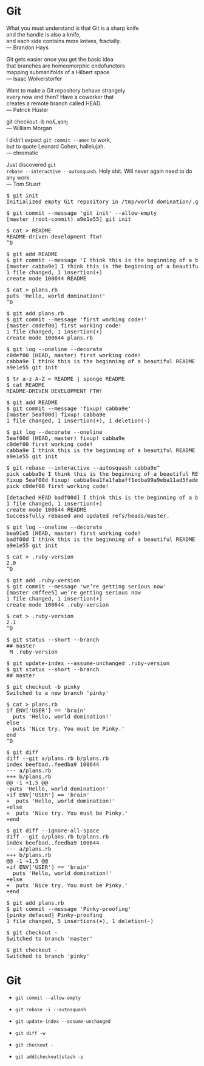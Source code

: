 # Git

What you must understand is that Git is a sharp knife<br />and the handle
is also a knife,<br />and each side contains more knives, fractally.<br
/>— Brandon Hays <!-- .element: class="quote fragment" -->

Git gets easier once you get the basic idea<br />that branches are
homeomorphic endofunctors<br />mapping submanifolds of a Hilbert
space.<br />— Isaac Wolkerstorfer <!-- .element: class="quote fragment" -->


Want to make a Git repository behave strangely<br />every now
and then? Have a coworker that<br />creates a remote branch called
HEAD.<br />— Patrick Hüsler <!-- .element: class="quote" -->

<p class='fragment quote'>git checkout
-b noʎ_ʞɔnɟ<br />— William Morgan</p>

<p class='fragment quote'>I didn’t expect <code>git commit --amen</code>
to work,<br />but to quote Leonard Cohen, hallelujah.<br />— chromatic</p>

<p class='fragment quote'>Just discovered <code>git
rebase --interactive --autosquash</code>. Holy shit.
Will never again need to do any work.<br />— Tom Stuart</p>


<pre>
<span class='command'>$ git init</span>
<span class='fragment'>Initialized empty Git repository in /tmp/world_domination/.git/</span>
</pre>

<pre>
<span class='command fragment'>$ git commit --message 'git init' --allow-empty</span>
<span class='fragment'>[master (root-commit) a9e1e55] git init</span>
</pre>

<pre>
<span class='command fragment'>$ cat > README</span>
<span class='fragment'>README-driven development ftw!
^D</span>
</pre>

<pre>
<span class='command fragment'>$ git add README
$ git commit --message 'I think this is the beginning of a beautiful README'</span>
<span class='fragment'>[master cabba9e] I think this is the beginning of a beautiful README
1 file changed, 1 insertion(+)
create mode 100644 README</span>
</pre>


<pre>
<span class='command'>$ cat > plans.rb</span>
<span class='fragment'>puts 'Hello, world domination!'
^D</span>
</pre>

<pre>
<span class='command fragment'>$ git add plans.rb
$ git commit --message 'first working code!'</span>
<span class='fragment'>[master c0def00] first working code!
1 file changed, 1 insertion(+)
create mode 100644 plans.rb</span>
</pre>

<pre>
<span class='command fragment'>$ git log --oneline --decorate</span>
<span class='fragment'>c0def00 (HEAD, master) first working code!
cabba9e I think this is the beginning of a beautiful README
a9e1e55 git init</span>
</pre>

<pre>
<span class='command fragment'>$ tr a-z A-Z < README</span> <span class='command fragment'>| sponge README</span>
<span class='fragment'><span class='command'>$ cat README</span>
README-DRIVEN DEVELOPMENT FTW!</span>
</pre>

<pre>
<span class='command fragment'>$ git add README
$ git commit --message 'fixup! cabba9e'</span>
<span class='fragment'>[master 5eaf00d] fixup! cabba9e
1 file changed, 1 insertion(+), 1 deletion(-)</span>
</pre>


<pre>
<span class='command'>$ git log --decorate --oneline</span>
<span class='fragment'>5eaf00d (HEAD, master) fixup! cabba9e
c0def00 first working code!
cabba9e I think this is the beginning of a beautiful README
a9e1e55 git init</span>
</pre>

<pre>
<span class='command fragment'>$ git rebase --interactive --autosquash cabba9e^</span>
<span class='fragment'>pick cabba9e I think this is the beginning of a beautiful README
fixup 5eaf00d fixup! cabba9ea1fa1fabaff1edba99a9eba11ad5faded
pick c0def00 first working code!</span>
</pre>

<pre>
<span class='fragment'>[detached HEAD badf00d] I think this is the beginning of a beautiful README
1 file changed, 1 insertion(+)
create mode 100644 README
Successfully rebased and updated refs/heads/master.</span>
</pre>

<pre>
<span class='command fragment'>$ git log --oneline --decorate</span>
<span class='fragment'>bea91e5 (HEAD, master) first working code!
badf00d I think this is the beginning of a beautiful README
a9e1e55 git init</span>
</pre>


<pre>
<span class='command'>$ cat > .ruby-version</span>
<span class='fragment'>2.0
^D</span>
</pre>

<pre>
<span class='command fragment'>$ git add .ruby-version
$ git commit --message 'we’re getting serious now'</span>
<span class='fragment'>[master c0ffee5] we’re getting serious now
1 file changed, 1 insertion(+)
create mode 100644 .ruby-version</span>
</pre>

<pre>
<span class='command fragment'>$ cat > .ruby-version</span>
<span class='fragment'>2.1
^D</span>
</pre>

<pre>
<span class='command fragment'>$ git status --short --branch</span>
<span class='fragment'>## master
 M .ruby-version</span>
</pre>

<pre>
<span class='command fragment'>$ git update-index --assume-unchanged .ruby-version</span>
<span class='command fragment'>$ git status --short --branch</span>
<span class='fragment'>## master</span>
</pre>


<pre>
<span class='command'>$ git checkout -b pinky</span>
<span class='fragment'>Switched to a new branch 'pinky'</span>
</pre>

<pre>
<span class='command fragment'>$ cat > plans.rb</span>
<span class='fragment'>if ENV['USER'] == 'brain'
  puts 'Hello, world domination!'
else
  puts 'Nice try. You must be Pinky.'
end
^D</span>
</pre>

<pre>
<span class='command fragment'>$ git diff</span>
<span class='fragment'>diff --git a/plans.rb b/plans.rb
index beefbad..feedba9 100644
--- a/plans.rb
+++ b/plans.rb
@@ -1 +1,5 @@
-puts 'Hello, world domination!'
+if ENV['USER'] == 'brain'
+  puts 'Hello, world domination!'
+else
+  puts 'Nice try. You must be Pinky.'
+end</span>
</pre>


<pre>
<span class='command'>$ git diff --ignore-all-space</span>
<span class='fragment'>diff --git a/plans.rb b/plans.rb
index beefbad..feedba9 100644
--- a/plans.rb
+++ b/plans.rb
@@ -1 +1,5 @@
+if ENV['USER'] == 'brain'
  puts 'Hello, world domination!'
+else
+  puts 'Nice try. You must be Pinky.'
+end</span>
</pre>

<pre>
<span class='command fragment'>$ git add plans.rb
$ git commit --message 'Pinky-proofing'</span>
<span class='fragment'>[pinky defaced] Pinky-proofing
1 file changed, 5 insertions(+), 1 deletion(-)</span>
</pre>

<pre>
<span class='command fragment'>$ git checkout -</span>
<span class='fragment'>Switched to branch 'master'</span>
</pre>

<pre>
<span class='command fragment'>$ git checkout -</span>
<span class='fragment'>Switched to branch 'pinky'</span>
</pre>


# Git

* `git commit --allow-empty` <!-- .element: class="fragment" -->

* `git rebase -i --autosquash` <!-- .element: class="fragment" -->

* `git update-index --assume-unchanged` <!-- .element: class="fragment" -->

* `git diff -w` <!-- .element: class="fragment" -->

* `git checkout -` <!-- .element: class="fragment" -->

* `git add|checkout|stash -p` <!-- .element: class="fragment" -->
